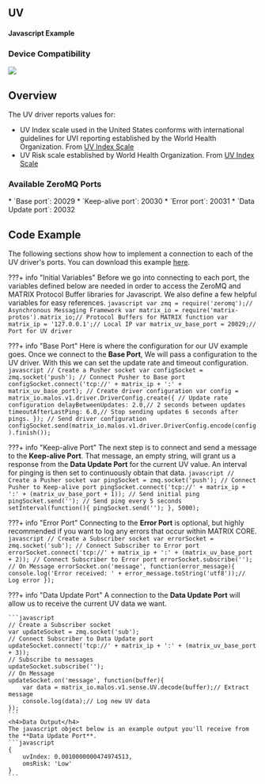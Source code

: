 <h2 style="padding-top:0">UV</h2>
<h4 style="padding-top:0">Javascript Example</h4>

### Device Compatibility
<img class="creator-compatibility-icon" src="../../img/creator-icon.svg">

## Overview

The UV driver reports values for:

* UV Index scale used in the United States conforms with international guidelines for UVI reporting established by the World Health Organization.  From <a href="https://www.epa.gov/sunsafety/uv-index-scale-0" target="_blank">UV Index Scale</a>
* UV Risk scale established by World Health Organization. From <a href="https://www.epa.gov/sunsafety/uv-index-scale-0" target="_blank">UV Index Scale</a>

<h3 style="padding-top:0">Available ZeroMQ Ports</h3>
* `Base port`: 20029
* `Keep-alive port`: 20030
* `Error port`: 20031
* `Data Update port`: 20032

## Code Example
The following sections show how to implement a connection to each of the UV driver's ports. You can download this example <a href="https://github.com/matrix-io/matrix-core-examples/blob/master/javascript/uv.js" target="_blank">here</a>.

<!-- Initial Variables -->
???+ info "Initial Variables"
    Before we go into connecting to each port, the variables defined below are needed in order to access the ZeroMQ and MATRIX Protocol Buffer libraries for Javascript. We also define a few helpful variables for easy references.
    ```javascript
    var zmq = require('zeromq');// Asynchronous Messaging Framework
    var matrix_io = require('matrix-protos').matrix_io;// Protocol Buffers for MATRIX function
    var matrix_ip = '127.0.0.1';// Local IP
    var matrix_uv_base_port = 20029;// Port for UV driver
    ```

<!-- Base PORT -->
???+ info "Base Port"
    Here is where the configuration for our UV example goes. Once we connect to the **Base Port**, We will pass a configuration to the UV driver. With this we can set the update rate and timeout configuration.
    ```javascript
    // Create a Pusher socket
    var configSocket = zmq.socket('push');
    // Connect Pusher to Base port
    configSocket.connect('tcp://' + matrix_ip + ':' + matrix_uv_base_port);
    // Create driver configuration
    var config = matrix_io.malos.v1.driver.DriverConfig.create({
        // Update rate configuration
        delayBetweenUpdates: 2.0,// 2 seconds between updates
        timeoutAfterLastPing: 6.0,// Stop sending updates 6 seconds after pings.
    });
    // Send driver configuration
    configSocket.send(matrix_io.malos.v1.driver.DriverConfig.encode(config).finish());
    ```

<!-- Keep-alive PORT -->
???+ info "Keep-alive Port"
    The next step is to connect and send a message to the **Keep-alive Port**. That message, an empty string, will grant us a response from the **Data Update Port** for the current UV value. An interval for pinging is then set to continuously obtain that data.
    ```javascript
    // Create a Pusher socket
    var pingSocket = zmq.socket('push');
    // Connect Pusher to Keep-alive port
    pingSocket.connect('tcp://' + matrix_ip + ':' + (matrix_uv_base_port + 1));
    // Send initial ping
    pingSocket.send('');
    // Send ping every 5 seconds
    setInterval(function(){
        pingSocket.send('');
    }, 5000);
    ```

<!-- Error PORT -->
???+ info "Error Port"
    Connecting to the **Error Port** is optional, but highly recommended if you want to log any errors that occur within MATRIX CORE.
    ```javascript
    // Create a Subscriber socket
    var errorSocket = zmq.socket('sub');
    // Connect Subscriber to Error port
    errorSocket.connect('tcp://' + matrix_ip + ':' + (matrix_uv_base_port + 2));
    // Connect Subscriber to Error port
    errorSocket.subscribe('');
    // On Message
    errorSocket.on('message', function(error_message){
        console.log('Error received: ' + error_message.toString('utf8'));// Log error
    });
    ```

<!-- Data Update PORT -->
???+ info "Data Update Port"
    A connection to the **Data Update Port** will allow us to receive the current UV data we want.

    ```javascript
    // Create a Subscriber socket
    var updateSocket = zmq.socket('sub');
    // Connect Subscriber to Data Update port
    updateSocket.connect('tcp://' + matrix_ip + ':' + (matrix_uv_base_port + 3));
    // Subscribe to messages
    updateSocket.subscribe('');
    // On Message
    updateSocket.on('message', function(buffer){
        var data = matrix_io.malos.v1.sense.UV.decode(buffer);// Extract message
        console.log(data);// Log new UV data
    });
    ```
    <h4>Data Output</h4>
    The javascript object below is an example output you'll receive from the **Data Update Port**.
    ```javascript
    {
        uvIndex: 0.0010000000474974513,
        omsRisk: 'Low'
    }
    ```